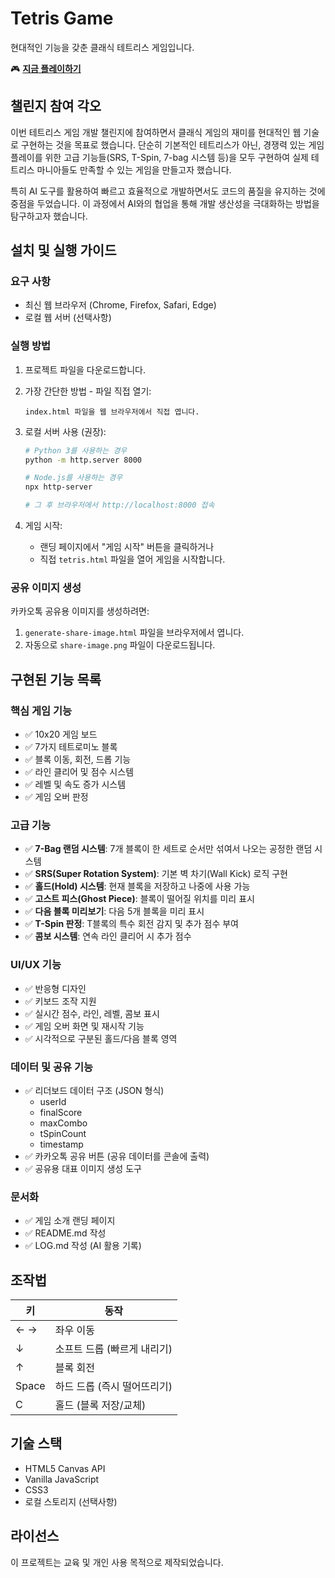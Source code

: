 # Tetris Game

현대적인 기능을 갖춘 클래식 테트리스 게임입니다.

🎮 **[지금 플레이하기](https://revfactory.github.io/tetris-game/)**

## 챌린지 참여 각오

이번 테트리스 게임 개발 챌린지에 참여하면서 클래식 게임의 재미를 현대적인 웹 기술로 구현하는 것을 목표로 했습니다. 단순히 기본적인 테트리스가 아닌, 경쟁력 있는 게임 플레이를 위한 고급 기능들(SRS, T-Spin, 7-bag 시스템 등)을 모두 구현하여 실제 테트리스 마니아들도 만족할 수 있는 게임을 만들고자 했습니다.

특히 AI 도구를 활용하여 빠르고 효율적으로 개발하면서도 코드의 품질을 유지하는 것에 중점을 두었습니다. 이 과정에서 AI와의 협업을 통해 개발 생산성을 극대화하는 방법을 탐구하고자 했습니다.

## 설치 및 실행 가이드

### 요구 사항
- 최신 웹 브라우저 (Chrome, Firefox, Safari, Edge)
- 로컬 웹 서버 (선택사항)

### 실행 방법

1. 프로젝트 파일을 다운로드합니다.

2. 가장 간단한 방법 - 파일 직접 열기:
   ```
   index.html 파일을 웹 브라우저에서 직접 엽니다.
   ```

3. 로컬 서버 사용 (권장):
   ```bash
   # Python 3를 사용하는 경우
   python -m http.server 8000
   
   # Node.js를 사용하는 경우
   npx http-server
   
   # 그 후 브라우저에서 http://localhost:8000 접속
   ```

4. 게임 시작:
   - 랜딩 페이지에서 "게임 시작" 버튼을 클릭하거나
   - 직접 `tetris.html` 파일을 열어 게임을 시작합니다.

### 공유 이미지 생성
카카오톡 공유용 이미지를 생성하려면:
1. `generate-share-image.html` 파일을 브라우저에서 엽니다.
2. 자동으로 `share-image.png` 파일이 다운로드됩니다.

## 구현된 기능 목록

### 핵심 게임 기능
- ✅ 10x20 게임 보드
- ✅ 7가지 테트로미노 블록
- ✅ 블록 이동, 회전, 드롭 기능
- ✅ 라인 클리어 및 점수 시스템
- ✅ 레벨 및 속도 증가 시스템
- ✅ 게임 오버 판정

### 고급 기능
- ✅ **7-Bag 랜덤 시스템**: 7개 블록이 한 세트로 순서만 섞여서 나오는 공정한 랜덤 시스템
- ✅ **SRS(Super Rotation System)**: 기본 벽 차기(Wall Kick) 로직 구현
- ✅ **홀드(Hold) 시스템**: 현재 블록을 저장하고 나중에 사용 가능
- ✅ **고스트 피스(Ghost Piece)**: 블록이 떨어질 위치를 미리 표시
- ✅ **다음 블록 미리보기**: 다음 5개 블록을 미리 표시
- ✅ **T-Spin 판정**: T블록의 특수 회전 감지 및 추가 점수 부여
- ✅ **콤보 시스템**: 연속 라인 클리어 시 추가 점수

### UI/UX 기능
- ✅ 반응형 디자인
- ✅ 키보드 조작 지원
- ✅ 실시간 점수, 라인, 레벨, 콤보 표시
- ✅ 게임 오버 화면 및 재시작 기능
- ✅ 시각적으로 구분된 홀드/다음 블록 영역

### 데이터 및 공유 기능
- ✅ 리더보드 데이터 구조 (JSON 형식)
  - userId
  - finalScore
  - maxCombo
  - tSpinCount
  - timestamp
- ✅ 카카오톡 공유 버튼 (공유 데이터를 콘솔에 출력)
- ✅ 공유용 대표 이미지 생성 도구

### 문서화
- ✅ 게임 소개 랜딩 페이지
- ✅ README.md 작성
- ✅ LOG.md 작성 (AI 활용 기록)

## 조작법

| 키 | 동작 |
|---|---|
| ← → | 좌우 이동 |
| ↓ | 소프트 드롭 (빠르게 내리기) |
| ↑ | 블록 회전 |
| Space | 하드 드롭 (즉시 떨어뜨리기) |
| C | 홀드 (블록 저장/교체) |

## 기술 스택
- HTML5 Canvas API
- Vanilla JavaScript
- CSS3
- 로컬 스토리지 (선택사항)

## 라이선스
이 프로젝트는 교육 및 개인 사용 목적으로 제작되었습니다.